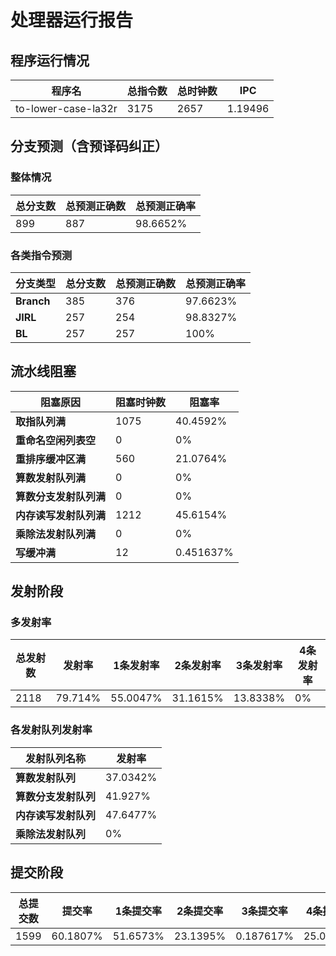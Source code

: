 # 处理器运行报告
## 程序运行情况
|程序名|总指令数|总时钟数|IPC|
|---|---|---|---|
|to-lower-case-la32r|3175|2657|1.19496|

## 分支预测（含预译码纠正）
### 整体情况
|总分支数|总预测正确数|总预测正确率|
|---|---|---|
|899|887|98.6652%|

### 各类指令预测
|分支类型|总分支数|总预测正确数|总预测正确率|
|---|---|---|---|
|**Branch**| 385 | 376 | 97.6623%|
|**JIRL**| 257 | 254 | 98.8327%|
|**BL**| 257 | 257 | 100%|

## 流水线阻塞
|阻塞原因|阻塞时钟数|阻塞率|
|---|---|---|
|**取指队列满**| 1075 | 40.4592%|
|**重命名空闲列表空**|0 | 0%|
|**重排序缓冲区满**|560 | 21.0764%|
|**算数发射队列满**|0 | 0%|
|**算数分支发射队列满**|0 | 0%|
|**内存读写发射队列满**|1212 | 45.6154%|
|**乘除法发射队列满**|0 | 0%|
|**写缓冲满**|12 | 0.451637%|

## 发射阶段
### 多发射率
|总发射数|发射率|1条发射率|2条发射率|3条发射率|4条发射率|
|---|---|---|---|---|---|
|2118|79.714%|55.0047%|31.1615%|13.8338%|0%|

### 各发射队列发射率
|发射队列名称|发射率|
|---|---|
|**算数发射队列**|37.0342%|
|**算数分支发射队列**|41.927%|
|**内存读写发射队列**|47.6477%|
|**乘除法发射队列**|0%|

## 提交阶段
|总提交数|提交率|1条提交率|2条提交率|3条提交率|4条提交率|
|---|---|---|---|---|---|
|1599|60.1807%|51.6573%|23.1395%|0.187617%|25.0156%|
